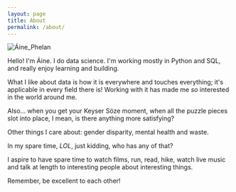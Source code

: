 ```yaml
---
layout: page
title: About
permalink: /about/
---
```


![Áine_Phelan](https://raw.githubusercontent.com/ainephelan/ainephelan.github.io/master/images/aine_profile_pic.jpeg)

Hello! I'm Áine. I do data science. I'm working mostly in Python and SQL, and really enjoy learning and building.  

What I like about data is how it is everywhere and touches everything; it's applicable in every field there is! Working with it has made me *so* interested in the world around me. 

Also... when you get your Keyser Söze moment, when all the puzzle pieces slot into place, I mean, is there anything more satisfying?

Other things I care about: gender disparity, mental health and waste.  

In my spare time, *LOL*, just kidding, who has any of that?  

I aspire to have spare time to watch films, run, read, hike, watch live music and talk at length to interesting people about interesting things.  

Remember, be excellent to each other!  
